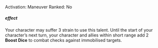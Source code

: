 Activation: Maneuver
Ranked: No
##### effect
Your character may suffer 3 strain to use this
talent. Until the start of your character’s next
turn, your character and allies within short
range add 2 **Boost Dice** to combat checks against
immobilised targets.